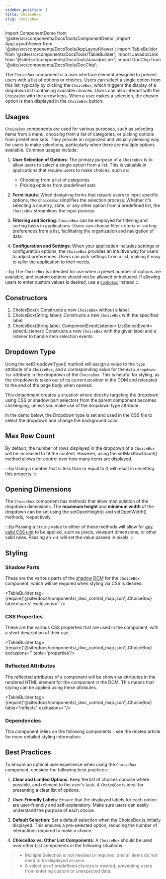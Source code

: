 ```yaml
---
sidebar_position: 1
title: ChoiceBox
slug: choicebox
---
```


import ComponentDemo from '@site/src/components/DocsTools/ComponentDemo';
import AppLayoutViewer from '@site/src/components/DocsTools/AppLayoutViewer';
import TableBuilder from '@site/src/components/DocsTools/TableBuilder';
import JavadocLink from '@site/src/components/DocsTools/JavadocLink';
import DocChip from '@site/src/components/DocsTools/DocChip';

<DocChip tooltipText="This component will render with a shadow DOM, an API built into the browser that facilitates encapsulation." label="Shadow" component="a" href="../../glossary#shadow-dom" target="_blank" clickable={true} iconName="shadow" />

<DocChip tooltipText="The name of the web component that will render in the DOM." label="dwc-choicebox" clickable={false} iconName='code'/>

<JavadocLink type="foundation" location="com/webforj/component/list/ChoiceBox" top='true'/>

The `ChoiceBox` component is a user interface element designed to present users with a list of options or choices. Users can select a single option from this list, typically by clicking the `ChoiceBox`, which triggers the display of a dropdown list containing available choices. Users can also interact with the `ChoiceBox` with the arrow keys. When a user makes a selection, the chosen option is then displayed in the `ChoiceBox` button. 

<!-- <AppLayoutViewer url='https://demo.webforj.com/webapp/controlsamples?class=componentdemos.choiceboxdemos.ChoiceBoxDemo' mobile='false'/>
<ComponentDemo
frame="hidden"
javaE='https://raw.githubusercontent.com/webforj/ControlSamples/main/src/main/java/componentdemos/choiceboxdemos/ChoiceBoxDemo.java'
cssURL='https://raw.githubusercontent.com/webforj/ControlSamples/main/src/main/resources/css/applayoutstyles/applayout_styles.css'
/> -->

## Usages
`ChoiceBox` components are used for various purposes, such as selecting items from a menu, choosing from a list of categories, or picking options from predefined sets. They provide an organized and visually pleasing way for users to make selections, particularly when there are multiple options available. Common usages include:

1. **User Selection of Options**: The primary purpose of a `ChoiceBox` is to allow users to select a single option from a list. This is valuable in applications that require users to make choices, such as:
    - Choosing from a list of categories
    - Picking options from predefined sets

2. **Form Inputs**: When designing forms that require users to input specific options, the `ChoiceBox` simplifies the selection process. Whether it's selecting a country, state, or any other option from a predefined list, the `ChoiceBox` streamlines the input process.

3. **Filtering and Sorting**: `ChoiceBox` can be employed for filtering and sorting tasks in applications. Users can choose filter criteria or sorting preferences from a list, facilitating the organization and navigation of data.

4. **Configuration and Settings**: When your application includes settings or configuration options, the `ChoiceBox` provides an intuitive way for users to adjust preferences. Users can pick settings from a list, making it easy to tailor the application to their needs.

:::tip
The `ChoiceBox` is intended for use when a preset number of options are available, and custom options should not be allowed or included. If allowing users to enter custom values is desired, use a [`ComboBox`](./combo-box.md) instead
:::

## Constructors

1. <JavadocLink type="foundation" location="com/webforj/component/list/ChoiceBox" code='true' suffix='#<init>()'>ChoiceBox()</JavadocLink>: Constructs a new `ChoiceBox` without a label.
2. <JavadocLink type="foundation" location="com/webforj/component/list/ChoiceBox" code='true' suffix='#<init>(java.lang.String)'>ChoiceBox(String label)</JavadocLink>: Constructs a new `ChoiceBox` with the specified label.
3. <JavadocLink type="foundation" location="com/webforj/component/list/ChoiceBox" code='true' suffix='#<init>(java.lang.String,org.dwcj.component.event.ComponentEventListener)'>ChoiceBox(String label, ComponentEventListener< ListSelectEvent> selectListener)</JavadocLink>: Constructs a new `ChoiceBox` with the given label and a listener to handle item selection events.

## Dropdown Type

Using the <JavadocLink type="foundation" location="com/webforj/component/list/DwcSelectDropdown" code='true' suffix='#setDropdownType(java.lang.String)'>setDropdownType()</JavadocLink> method will assign a value to the `type` attribute of a `ChoiceBox`, and a corresponding value for the `data-dropdown-for` attribute in the dropdown of the `ChoiceBox`. This is helpful for styling, as the dropdown is taken out of its current position in the DOM and relocated to the end of the page body when opened.

<!-- ![example type](../_images/choicebox/type.png)
![example type](../_images/choicebox/type_zoomed.png) -->

This detachment creates a situation where directly targeting the
dropdown using CSS or shadow part selectors from the parent component becomes challenging, unless you make use of the dropdown type attribute.

In the demo below, the Dropdown type is set and used in the CSS file to select the dropdown and change the background color.

<ComponentDemo 
path='https://demo.webforj.com/webapp/controlsamples?class=componentdemos.choiceboxdemos.ChoiceBoxDropdownType' 
javaE='https://raw.githubusercontent.com/webforj/ControlSamples/main/src/main/java/componentdemos/choiceboxdemos/ChoiceBoxDropdownType.java'
javaC='https://raw.githubusercontent.com/webforj/ControlSamples/main/src/main/code_snippets/choicebox/DropdownType.txt'
cssURL='https://raw.githubusercontent.com/webforj/ControlSamples/main/src/main/resources/css/comboboxstyles/dropdown_styles.css'
height='250px'
/>

## Max Row Count

By default, the number of rows displayed in the dropdown of a `ChoiceBox` will be increased to fit the content. However, using the <JavadocLink type="foundation" location="com/webforj/component/list/DwcSelectDropdown" code='true' suffix='#setMaxRowCount(int)'>setMaxRowCount()</JavadocLink> method allows for control over how many items are displayed. 

:::tip
Using a number that is less than or equal to 0 will result in unsetting this property.
:::

<ComponentDemo 
path='https://demo.webforj.com/webapp/controlsamples?class=componentdemos.choiceboxdemos.ChoiceBoxMaxRowDemo' 
javaE='https://raw.githubusercontent.com/webforj/ControlSamples/main/src/main/java/componentdemos/choiceboxdemos/ChoiceBoxMaxRowDemo.java'
javaC='https://raw.githubusercontent.com/webforj/ControlSamples/main/src/main/code_snippets/choicebox/MaxRow.txt'
height='250px'
/>

## Opening Dimensions

The `ChoiceBox` component has methods that allow manipulation of the dropdown dimensions. The **maximum height** and **minimum width** of the dropdown can be set using the <JavadocLink type="foundation" location="com/webforj/component/list/DwcSelectDropdown" code='true' suffix='#setOpenHeight(int)'>setOpenHeight()</JavadocLink> and <JavadocLink type="foundation" location="com/webforj/component/list/DwcSelectDropdown" code='true' suffix='#setOpenWidth(int)'>setOpenWidth()</JavadocLink> methods, respectively. 

:::tip
Passing a `String` value to either of these methods will allow for [any valid CSS unit](https://developer.mozilla.org/en-US/docs/Learn/CSS/Building_blocks/Values_and_units) to be applied, such as pixels, viewport dimensions, or other valid rules. Passing an `int` will set the value passed in pixels.
:::

## Styling
<!-- 
### Expanses
There are five `ChoiceBox` expanses that are supported which allow for quick styling without using CSS. Expanses are supported by use of a built-in enum class. <br/>

<ComponentDemo 
path='https://demo.webforj.com/webapp/controlsamples?class=componentdemos.choiceboxdemos.ComboboxExpanseDemo' 
javaE='https://raw.githubusercontent.com/webforj/ControlSamples/main/src/main/java/componentdemos/choiceboxdemos/ComboboxExpanseDemo.java'
javaC='https://raw.githubusercontent.com/webforj/ControlSamples/main/src/main/code_snippets/combobox/Expanse.txt'
cssURL='https://raw.githubusercontent.com/webforj/ControlSamples/main/src/main/resources/css/comboboxstyles/expanse_styles.css' 
height="150px"
/>

### Themes

The `ChoiceBox` component comes with 14 themes built in for quick styling without the use of CSS. Theming is supported by use of a built-in enum class.

<ComponentDemo 
path='https://demo.webforj.com/webapp/controlsamples?class=componentdemos.choiceboxdemos.ComboboxThemeDemo' 
javaE='https://raw.githubusercontent.com/webforj/ControlSamples/main/src/main/java/componentdemos/choiceboxdemos/ComboboxThemeDemo.java'
cssURL='https://raw.githubusercontent.com/webforj/ControlSamples/main/src/main/resources/css/comboboxstyles/theme_styles.css' 
height="170px"
/> -->

### Shadow Parts

These are the various parts of the [shadow DOM](../../glossary#shadow-dom) for the `ChoiceBox` component, which will be required when styling via CSS is desired.

<TableBuilder tag={require('@site/docs/components/_dwc_control_map.json').ChoiceBox} table='parts' exclusions='' />

### CSS Properties

These are the various CSS properties that are used in the component, with a short description of their use.

<TableBuilder tag={require('@site/docs/components/_dwc_control_map.json').ChoiceBox} exclusions='' table='properties'/>

### Reflected Attributes

The reflected attributes of a component will be shown as attributes in the rendered HTML element for the component in the DOM. This means that styling can be applied using these attributes.

<TableBuilder tag={require('@site/docs/components/_dwc_control_map.json').ChoiceBox} table="reflects" exclusions=''/>

### Dependencies

This component relies on the following components - see the related article for more detailed styling information:

<TableBuilder tag='dwc-choicebox' table="dependencies"/>

## Best Practices 

To ensure an optimal user experience when using the `ChoiceBox` component, consider the following best practices:

1. **Clear and Limited Options**: Keep the list of choices concise where possible, and relevant to the user's task. A `ChoiceBox` is ideal for presenting a clear list of options.

2. **User-Friendly Labels**: Ensure that the displayed labels for each option are user-friendly and self-explanatory. Make sure users can easily understand the purpose of each choice.

3. **Default Selection**: Set a default selection when the ChoiceBox is initially displayed. This ensures a pre-selected option, reducing the number of interactions required to make a choice.

4. **ChoiceBox vs. Other List Components**: A `ChoiceBox` should be used over other List components in the following situations:

  >- Multiple Selection is not needed or required, and all items do not need to be displayed at once.
  >- A selection of predefined choices is desired, preventing users from entering custom or unexpected data.